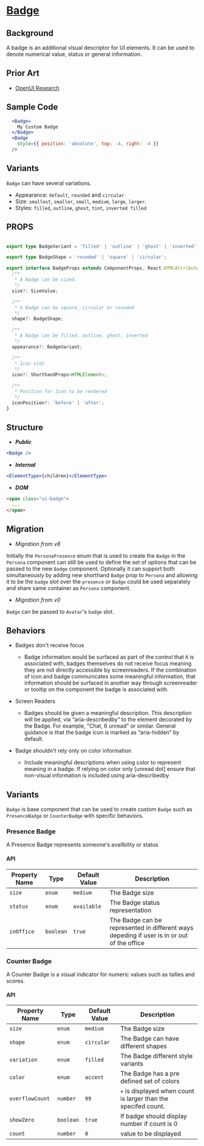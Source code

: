 # [Badge](https://github.com/microsoft/fluentui/issues/16925)

## Background

A badge is an additional visual descriptor for UI elements. It can be used to denote numerical value, status or general information.

## Prior Art

- [OpenUI Research](https://open-ui.org/components/badge.research)

## Sample Code

```jsx
  <Badge>
    My Custom Badge
  </Badge>
  <Badge
    style={{ position: 'absolute', top: -4, right: -4 }}
  />
```

## Variants

`Badge` can have several variations.

- Appearance: `default`, `rounded` and `circular`
- Size: `smallest`, `smaller`, `small`, `medium`, `large`, `larger`.
- Styles: `filled`, `outline`, `ghost`, `tint`, `inverted filled`

## PROPS

```typescript

export type BadgeVariant = 'filled' | 'outline' | 'ghost' | 'inverted' | 'tint';

export type BadgeShape = 'rounded' | 'square' | 'circular';

export interface BadgeProps extends ComponentProps, React.HTMLAttributes<HTMLElement> {
  /**
   * A Badge can be sized.
   */
  size?: SizeValue;

  /**
   * A Badge can be square, circular or rounded
   */
  shape?: BadgeShape;

  /**
   * A Badge can be filled, outline, ghost, inverted
   */
  appearance?: BadgeVariant;

  /**
   * Icon slot
   */
  icon?: ShorthandProps<HTMLElement>;

  /**
   * Position for Icon to be rendered
   */
  iconPosition?: 'before' | 'after';
}
```

## Structure

- _**Public**_

```jsx
<Badge />
```

- _**Internal**_

```jsx
<ElementType>{children}</ElementType>
```

- _**DOM**_

```html
<span class="ui-badge">
  ...
</span>
```

## Migration

- _Migration from v8_

Initially the `PersonaPresence` enum that is used to create the `Badge` in the `Persona` component can still be used to define the set of options that can be passed to the new `Badge` component.
Optionally it can support both simultaneously by adding new shorthand `Badge` prop to `Persona` and allowing it to be the `badge` slot over the `presence` or `Badge` could be used separately and share same container as
`Persona` component.

- _Migration from v0_

`Badge` can be passed to `Avatar`'s `badge` slot.

## Behaviors

- Badges don't receive focus

  - Badge information would be surfaced as part of the control that it is associated with, badges themselves do not receive focus meaning they are not directly accessible by screenreaders.
    If the combination of icon and badge communicates some meaningful information, that information should be surfaced in another way through screenreader or tooltip on the component the badge is associated with.

- Screen Readers

  - Badges should be given a meaningful description. This description will be applied, via “aria-describedby” to the element decorated by the Badge. For example, "Chat, 6 unread" or similar.
    General guidance is that the badge icon is marked as “aria-hidden” by default.

- Badge shouldn't rely only on color information

  - Include meaningful descriptions when using color to represent meaning in a badge. If relying on color only [unread dot] ensure that non-visual information is included using aria-describedby

## Variants

`Badge` is base component that can be used to create custom `Badge` such as `PresenceBadge` or `CounterBadge` with specific behaviors.

### Presence Badge

A Presence Badge represents someone's availbility or status

#### API

| Property Name | Type      | Default Value | Description                                                                                |
| ------------- | --------- | ------------- | ------------------------------------------------------------------------------------------ |
| `size`        | `enum`    | `medium`      | The Badge size                                                                             |
| `status`      | `enum`    | `available`   | The Badge status representation                                                            |
| `inOffice`    | `boolean` | `true`        | The Badge can be represented in different ways depeding if user is in or out of the office |

### Counter Badge

A Counter Badge is a visual indicator for numeric values such as tallies and scores.

#### API

| Property Name   | Type      | Default Value | Description                                                    |
| --------------- | --------- | ------------- | -------------------------------------------------------------- |
| `size`          | `enum`    | `medium`      | The Badge size                                                 |
| `shape`         | `enum`    | `circular`    | The Badge can have different shapes                            |
| `variation`     | `enum`    | `filled`      | The Badge different style variants                             |
| `color`         | `enum`    | `accent`      | The Badge has a pre defined set of colors                      |
| `overflowCount` | `number`  | `99`          | `+` is displayed when count is larger than the specifed count. |
| `showZero`      | `boolean` | `true`        | If badge should display number if count is 0                   |
| `count`         | `number`  | `0`           | value to be displayed                                          |
